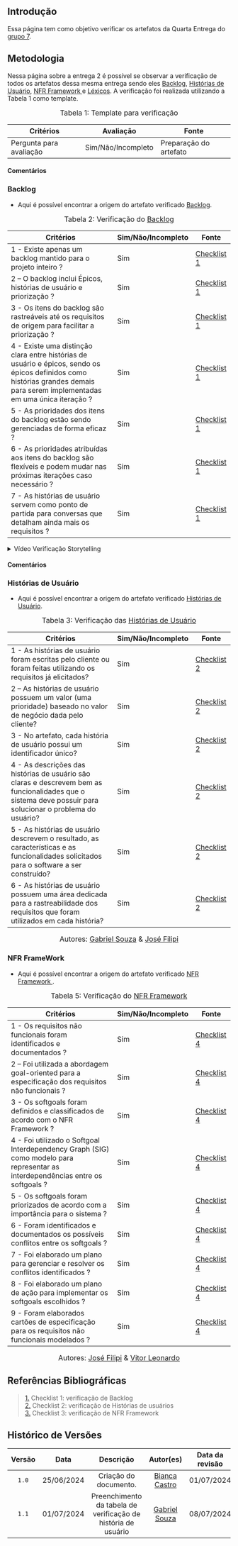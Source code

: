 ## Introdução

Essa página tem como objetivo verificar os artefatos da Quarta Entrega do [grupo 7](https://github.com/Requisitos-de-Software/2024.1-Meu-INSS).

## Metodologia

Nessa página sobre a  entrega 2 é possível se observar a verificação de todos os artefatos dessa mesma entrega sendo eles [Backlog](https://requisitos-de-software.github.io/2024.1-Meu-INSS/modelagem/Agil/backlog/), [Histórias de Usuário](https://requisitos-de-software.github.io/2024.1-Meu-INSS/modelagem/Agil/historia_de_usuario/), [NFR Framework ]( https://requisitos-de-software.github.io/2024.1-Meu-INSS/modelagem/Agil/nfr/) e [Léxicos](https://requisitos-de-software.github.io/2024.1-Meu-INSS/modelagem/lexicos/). A verificação foi realizada utilizando a Tabela 1 como template.

<font size="3"><p style="text-align: center">Tabela 1: Template para verificação</p></font>

<center>

Critérios | Avaliação | Fonte
--|--|--
Pergunta para avaliação| Sim/Não/Incompleto| Preparação do artefato

</center>

#### Comentários


### Backlog
- Aqui é possível encontrar a origem do artefato verificado [Backlog](https://requisitos-de-software.github.io/2024.1-Meu-INSS/modelagem/Agil/backlog/).

<font size="3"><p style="text-align: center">Tabela 2: Verificação do [Backlog](https://requisitos-de-software.github.io/2024.1-Meu-INSS/modelagem/Agil/backlog/)</p></font>

Critérios  | Sim/Não/Incompleto | Fonte
--------- | ------ | ------
1 - Existe apenas um backlog mantido para o projeto inteiro ? | Sim | [Checklist 1](https://requisitos-de-software.github.io/2024.1-Meu-INSS/verificacao/preparacao/Backlog/)
2 – O backlog inclui Épicos, histórias de usuário e priorização ? | Sim | [Checklist 1](https://requisitos-de-software.github.io/2024.1-Meu-INSS/verificacao/preparacao/Backlog/)
3 - Os itens do backlog são rastreáveis até os requisitos de origem para facilitar a priorização ? | Sim | [Checklist 1](https://requisitos-de-software.github.io/2024.1-Meu-INSS/verificacao/preparacao/Backlog/)
4 - Existe uma distinção clara entre histórias de usuário e épicos, sendo os épicos definidos como histórias grandes demais para serem implementadas em uma única iteração ? | Sim | [Checklist 1](https://requisitos-de-software.github.io/2024.1-Meu-INSS/verificacao/preparacao/Backlog/)
5 - As prioridades dos itens do backlog estão sendo gerenciadas de forma eficaz ? | Sim | [Checklist 1](https://requisitos-de-software.github.io/2024.1-Meu-INSS/verificacao/preparacao/Backlog/)
6 - As prioridades atribuídas aos itens do backlog são flexíveis e podem mudar nas próximas iterações caso necessário ? | Sim | [Checklist 1](https://requisitos-de-software.github.io/2024.1-Meu-INSS/verificacao/preparacao/Backlog/)
7 - As histórias de usuário servem como ponto de partida para conversas que detalham ainda mais os requisitos ? | Sim | [Checklist 1](https://requisitos-de-software.github.io/2024.1-Meu-INSS/verificacao/preparacao/Backlog/)


<details>

  <summary>Vídeo Verificação Storytelling</summary>
  <center>
<iframe width="560" height="315" src="https://www.youtube.com/embed/juGXqUOXwos?si=ALvlnNs2aUKdfDHf" title="YouTube video player" frameborder="0" allow="accelerometer; autoplay; clipboard-write; encrypted-media; gyroscope; picture-in-picture; web-share" referrerpolicy="strict-origin-when-cross-origin" allowfullscreen></iframe>
</center>
  <font size="3"><p style="text-align: center"><b>Autor:</b> <a href="https://github.com/JoseFilipi">José Filipi</a>, 2024</p></font>
</details>


#### Comentários

### Histórias de Usuário
- Aqui é possível encontrar a origem do artefato verificado [Histórias de Usuário](https://requisitos-de-software.github.io/2024.1-Meu-INSS/modelagem/Agil/historia_de_usuario/).

<font size="3"><p style="text-align: center">Tabela 3: Verificação das [Histórias de Usuário](https://requisitos-de-software.github.io/2024.1-Meu-INSS/modelagem/Agil/historia_de_usuario/)</p></font>

Critérios  | Sim/Não/Incompleto | Fonte
--------- | ------ | ------
1 - As histórias de usuário foram escritas pelo cliente ou foram feitas utilizando os requisitos já elicitados? | Sim | [Checklist 2](https://requisitos-de-software.github.io/2024.1-Meu-INSS/verificacao/preparacao/HistoriasdeUser/)
2 – As histórias de usuário possuem um valor (uma prioridade) baseado no valor de negócio dada pelo cliente? | Sim | [Checklist 2](https://requisitos-de-software.github.io/2024.1-Meu-INSS/verificacao/preparacao/HistoriasdeUser/)
3 - No artefato, cada história de usuário possui um identificador único? | Sim | [Checklist 2](https://requisitos-de-software.github.io/2024.1-Meu-INSS/verificacao/preparacao/HistoriasdeUser/)
4 - As descrições das histórias de usuário são claras e descrevem bem as funcionalidades que o sistema deve possuir para solucionar o problema do usuário? | Sim | [Checklist 2](https://requisitos-de-software.github.io/2024.1-Meu-INSS/verificacao/preparacao/HistoriasdeUser/)
5 - As histórias de usuário descrevem o resultado, as características e as funcionalidades solicitados para o software a ser construído? | Sim | [Checklist 2](https://requisitos-de-software.github.io/2024.1-Meu-INSS/verificacao/preparacao/HistoriasdeUser/)
6 - As histórias de usuário possuem uma área dedicada para a rastreabilidade dos requisitos que foram utilizados em cada história? | Sim | [Checklist 2](https://requisitos-de-software.github.io/2024.1-Meu-INSS/verificacao/preparacao/HistoriasdeUser/)

<font size="3"><p style="text-align: center">Autores: [Gabriel Souza](https://github.com/GabrielMS00) & [José Filipi](https://github.com/JoseFilipi)</p></font>


### NFR FrameWork
- Aqui é possível encontrar a origem do artefato verificado [NFR Framework ](  https://requisitos-de-software.github.io/2024.1-Meu-INSS/modelagem/Agil/nfr/).

<font size="3"><p style="text-align: center">Tabela 5: Verificação do [NFR Framework ](  https://requisitos-de-software.github.io/2024.1-Meu-INSS/modelagem/Agil/nfr/)</p></font>

Critérios  | Sim/Não/Incompleto | Fonte
--------- | ------ | ------
1 - Os requisitos não funcionais foram identificados e documentados ? | Sim | [Checklist 4](https://requisitos-de-software.github.io/2024.1-Meu-INSS/verificacao/preparacao/NFR)
2 – Foi utilizada a abordagem goal-oriented para a especificação dos requisitos não funcionais ? | Sim |  [Checklist 4](https://requisitos-de-software.github.io/2024.1-Meu-INSS/verificacao/preparacao/NFR)
3 - Os softgoals foram definidos e classificados de acordo com o NFR Framework ? | Sim |  [Checklist 4](https://requisitos-de-software.github.io/2024.1-Meu-INSS/verificacao/preparacao/NFR)
4 - Foi utilizado o Softgoal Interdependency Graph (SIG) como modelo para representar as interdependências entre os softgoals ? | Sim |  [Checklist 4](https://requisitos-de-software.github.io/2024.1-Meu-INSS/verificacao/preparacao/NFR)
5 - Os softgoals foram priorizados de acordo com a importância para o sistema ? | Sim |  [Checklist 4](https://requisitos-de-software.github.io/2024.1-Meu-INSS/verificacao/preparacao/NFR)
6 - Foram identificados e documentados os possíveis conflitos entre os softgoals ? | Sim |  [Checklist 4](https://requisitos-de-software.github.io/2024.1-Meu-INSS/verificacao/preparacao/NFR)
7 - Foi elaborado um plano para gerenciar e resolver os conflitos identificados ? | Sim |  [Checklist 4](https://requisitos-de-software.github.io/2024.1-Meu-INSS/verificacao/preparacao/NFR)
8 - Foi elaborado um plano de ação para implementar os softgoals escolhidos ? | Sim |  [Checklist 4](https://requisitos-de-software.github.io/2024.1-Meu-INSS/verificacao/preparacao/NFR)
9 - Foram elaborados cartões de especificação para os requisitos não funcionais modelados ? | Sim |  [Checklist 4](https://requisitos-de-software.github.io/2024.1-Meu-INSS/verificacao/preparacao/NFR)

<font size="3"><p style="text-align: center">Autores: [José Filipi](https://github.com/JoseFilipi) & [Vitor Leonardo](https://github.com/vitorfleonardo)</p></font>

## Referências Bibliográficas
> <a href="https://requisitos-de-software.github.io/2024.1-Meu-INSS/verificacao/preparacao/Backlog/">1.</a> Checklist 1: verificação de Backlog </br>
> <a href="https://requisitos-de-software.github.io/2024.1-Meu-INSS/verificacao/preparacao/HistoriasdeUser/">2.</a> Checklist 2: verificação de Histórias de usuários </br>
> <a href="https://requisitos-de-software.github.io/2024.1-Meu-INSS/verificacao/preparacao/NFR/">3.</a> Checklist 3: verificação de NFR Framework </br>


## Histórico de Versões

| Versão | Data | Descrição | Autor(es) | Data da revisão | Revisor(es) |
| :--: | :--: | :--: | :--: | :--: | :--: |
|`1.0` | 25/06/2024 | Criação do documento. | [Bianca Castro](https://github.com/BiancaPatrocinio7)  | 01/07/2024 | [Gabriel Souza](https://github.com/GabrielMS00)
|`1.1` | 01/07/2024 | Preenchimento da tabela de verificação de história de usuário | [Gabriel Souza](https://github.com/GabrielMS00) |08/07/2024 | [Amanda Campos](https://github.com/acamposs)| 
